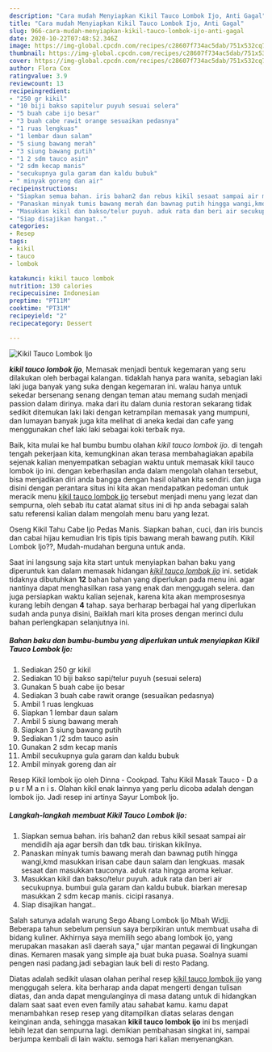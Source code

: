 ```yaml
---
description: "Cara mudah Menyiapkan Kikil Tauco Lombok Ijo, Anti Gagal"
title: "Cara mudah Menyiapkan Kikil Tauco Lombok Ijo, Anti Gagal"
slug: 966-cara-mudah-menyiapkan-kikil-tauco-lombok-ijo-anti-gagal
date: 2020-10-22T07:48:52.346Z
image: https://img-global.cpcdn.com/recipes/c28607f734ac5dab/751x532cq70/kikil-tauco-lombok-ijo-foto-resep-utama.jpg
thumbnail: https://img-global.cpcdn.com/recipes/c28607f734ac5dab/751x532cq70/kikil-tauco-lombok-ijo-foto-resep-utama.jpg
cover: https://img-global.cpcdn.com/recipes/c28607f734ac5dab/751x532cq70/kikil-tauco-lombok-ijo-foto-resep-utama.jpg
author: Flora Cox
ratingvalue: 3.9
reviewcount: 13
recipeingredient:
- "250 gr kikil"
- "10 biji bakso sapitelur puyuh sesuai selera"
- "5 buah cabe ijo besar"
- "3 buah cabe rawit orange sesuaikan pedasnya"
- "1 ruas lengkuas"
- "1 lembar daun salam"
- "5 siung bawang merah"
- "3 siung bawang putih"
- "1 2 sdm tauco asin"
- "2 sdm kecap manis"
- "secukupnya gula garam dan kaldu bubuk"
- " minyak goreng dan air"
recipeinstructions:
- "Siapkan semua bahan. iris bahan2 dan rebus kikil sesaat sampai air mendidih aja agar bersih dan tdk bau. tiriskan kikilnya."
- "Panaskan minyak tumis bawang merah dan bawnag putih hingga wangi,kmd masukkan irisan cabe daun salam dan lengkuas. masak sesaat dan masukkan tauconya. aduk rata hingga aroma keluar."
- "Masukkan kikil dan bakso/telur puyuh. aduk rata dan beri air secukupnya. bumbui gula garam dan kaldu bubuk. biarkan meresap masukkan 2 sdm kecap manis. cicipi rasanya."
- "Siap disajikan hangat.."
categories:
- Resep
tags:
- kikil
- tauco
- lombok

katakunci: kikil tauco lombok 
nutrition: 130 calories
recipecuisine: Indonesian
preptime: "PT11M"
cooktime: "PT31M"
recipeyield: "2"
recipecategory: Dessert

---
```



![Kikil Tauco Lombok Ijo](https://img-global.cpcdn.com/recipes/c28607f734ac5dab/751x532cq70/kikil-tauco-lombok-ijo-foto-resep-utama.jpg)

<b><i>kikil tauco lombok ijo</i></b>, Memasak menjadi bentuk kegemaran yang seru dilakukan oleh berbagai kalangan. tidaklah hanya para wanita, sebagian laki laki juga banyak yang suka dengan kegemaran ini. walau hanya untuk sekedar bersenang senang dengan teman atau memang sudah menjadi passion dalam dirinya. maka dari itu dalam dunia restoran sekarang tidak sedikit ditemukan laki laki dengan ketrampilan memasak yang mumpuni, dan lumayan banyak juga kita melihat di aneka kedai dan cafe yang menggunakan chef laki laki sebagai koki terbaik nya.

Baik, kita mulai ke hal bumbu bumbu olahan <i>kikil tauco lombok ijo</i>. di tengah tengah pekerjaan kita, kemungkinan akan terasa membahagiakan apabila sejenak kalian menyempatkan sebagian waktu untuk memasak kikil tauco lombok ijo ini. dengan keberhasilan anda dalam mengolah olahan tersebut, bisa menjadikan diri anda bangga dengan hasil olahan kita sendiri. dan juga disini dengan perantara situs ini kita akan mendapatkan pedoman untuk meracik menu <u>kikil tauco lombok ijo</u> tersebut menjadi menu yang lezat dan sempurna, oleh sebab itu catat alamat situs ini di hp anda sebagai salah satu referensi kalian dalam mengolah menu baru yang lezat.

Oseng Kikil Tahu Cabe Ijo Pedas Manis. Siapkan bahan, cuci, dan iris buncis dan cabai hijau kemudian Iris tipis tipis bawang merah bawang putih. Kikil Lombok Ijo??, Mudah-mudahan berguna untuk anda.


Saat ini langsung saja kita start untuk menyiapkan bahan baku yang diperuntuk kan dalam memasak hidangan <u><i>kikil tauco lombok ijo</i></u> ini. setidak tidaknya dibutuhkan <b>12</b> bahan bahan yang diperlukan pada menu ini. agar nantinya dapat menghasilkan rasa yang enak dan menggugah selera. dan juga persiapkan waktu kalian sejenak, karena kita akan memprosesnya kurang lebih dengan <b>4</b> tahap. saya berharap berbagai hal yang diperlukan sudah anda punya disini, Baiklah mari kita proses dengan merinci dulu bahan perlengkapan selanjutnya ini.

<!--inarticleads1-->

##### Bahan baku dan bumbu-bumbu yang diperlukan untuk menyiapkan Kikil Tauco Lombok Ijo:

1. Sediakan 250 gr kikil
1. Sediakan 10 biji bakso sapi/telur puyuh (sesuai selera)
1. Gunakan 5 buah cabe ijo besar
1. Sediakan 3 buah cabe rawit orange (sesuaikan pedasnya)
1. Ambil 1 ruas lengkuas
1. Siapkan 1 lembar daun salam
1. Ambil 5 siung bawang merah
1. Siapkan 3 siung bawang putih
1. Sediakan 1 /2 sdm tauco asin
1. Gunakan 2 sdm kecap manis
1. Ambil secukupnya gula garam dan kaldu bubuk
1. Ambil  minyak goreng dan air


Resep Kikil lombok ijo oleh Dinna - Cookpad. Tahu Kikil Masak Tauco - D a p u r M a n i s. Olahan kikil enak lainnya yang perlu dicoba adalah dengan lombok ijo. Jadi resep ini artinya Sayur Lombok Ijo. 

<!--inarticleads2-->

##### Langkah-langkah membuat Kikil Tauco Lombok Ijo:

1. Siapkan semua bahan. iris bahan2 dan rebus kikil sesaat sampai air mendidih aja agar bersih dan tdk bau. tiriskan kikilnya.
1. Panaskan minyak tumis bawang merah dan bawnag putih hingga wangi,kmd masukkan irisan cabe daun salam dan lengkuas. masak sesaat dan masukkan tauconya. aduk rata hingga aroma keluar.
1. Masukkan kikil dan bakso/telur puyuh. aduk rata dan beri air secukupnya. bumbui gula garam dan kaldu bubuk. biarkan meresap masukkan 2 sdm kecap manis. cicipi rasanya.
1. Siap disajikan hangat..


Salah satunya adalah warung Sego Abang Lombok Ijo Mbah Widji. Beberapa tahun sebelum pensiun saya berpikiran untuk membuat usaha di bidang kuliner. Akhirnya saya memilih sego abang lombok ijo, yang merupakan masakan asli daerah saya,&#34; ujar mantan pegawai di lingkungan dinas. Kemaren masak yang simple aja buat buka puasa. Soalnya suami pengen nasi padang.jadi sebagian lauk beli di resto Padang. 

Diatas adalah sedikit ulasan olahan perihal resep <u>kikil tauco lombok ijo</u> yang menggugah selera. kita berharap anda dapat mengerti dengan tulisan diatas, dan anda dapat mengulanginya di masa datang untuk di hidangkan dalam saat saat even even family atau sahabat kamu. kamu dapat menambahkan resep resep yang ditampilkan diatas selaras dengan keinginan anda, sehingga masakan <b>kikil tauco lombok ijo</b> ini bs menjadi lebih lezat dan sempurna lagi. demikian pembahasan singkat ini, sampai berjumpa kembali di lain waktu. semoga hari kalian menyenangkan.
